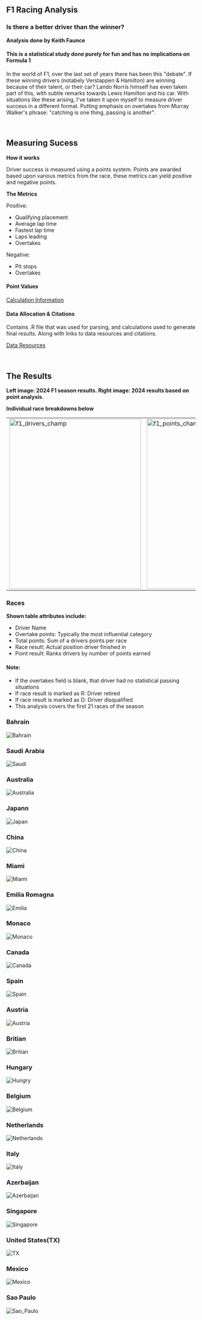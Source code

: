 ## F1 Racing Analysis
### Is there a better driver than the winner?
<b> Analysis done by Keith Faunce </b>


#### This is a statistical study done purely for fun and has no implications on Formula 1
<p> In the world of F1, over the last set of years there has been this "debate". If these winning drivers
(notabely Verstappen & Hamilton) are winning because of their talent, or their car? Lando Norris himself
has even taken part of this, with subtle remarks towards Lewis Hamilton and his car. With situations
like these arising, I've taken it upon myself to measure driver success in a different format. Putting emphasis
on overtakes from Murray Walker's phrase: "catching is one thing, passing is another".</br> </p>

<p></br></p>


## Measuring Sucess

<b> How it works </b>
<p> Driver success is measured using a points system. Points are awarded based upon various metrics from
the race, these metrics can yield positive and negative points. </p>

<b> The Metrics </b>
<p> Positive: </p>
<ul>
  <li>Qualifying placement</li>
  <li>Average lap time</li>
  <li>Fastest lap time</li>
  <li>Laps leading</li>
  <li>Overtakes</li>
</ul>
<p> Negative: </p>
<ul>
  <li>Pit stops</li>
  <li>Overtakes</li>
</ul>

#### Point Values

[Calculation Information](point_values/README.md)

#### Data Allocation & Citations
<p>Contains .R file that was used for parsing, and calculations used to generate final results. Along with links to data resources and citations.</p>

[Data Resources](data/README.md)

<p></br></p>

## The Results

<b> Left image: 2024 F1 season results. Right image: 2024 results based on point analysis. </b>

<b> Individual race breakdowns below </b>

<table>
  <tr>
    <td><img src="race_db_images/f1_season_results.PNG" alt="f1_drivers_champ" width="350" height="450"></td>
    <td><img src="race_db_images/new_total_points.PNG" alt="f1_points_champ" width="350" height = "450"></td>
  </tr>
</table>

### Races

<b> Shown table attributes include: </b>
<ul>
  <li>Driver Name</li>
  <li>Overtake points: Typically the most influential category</li>
  <li>Total points: Sum of a drivers points per race</li>
  <li>Race result: Actual position driver finished in</li>
  <li>Point result: Ranks drivers by number of points earned</li>
</ul>

#### Note:
<ul>
  <li>If the overtakes field is blank, that driver had no statistical passing situations</li>
  <li>If race result is marked as R: Driver retired</li>
  <li>If race result is marked as D: Driver disqualified</li>
  <li>This analysis covers the first 21 races of the season</li>
</ul>

### Bahrain

![Bahrain](race_db_images/bahrain.PNG)

### Saudi Arabia

![Saudi](race_db_images/Saudi_Arabia.PNG)

### Australia
![Australia](race_db_images/australia.PNG)

### Japann
![Japan](race_db_images/japanese.PNG)

### China
![China](race_db_images/china.PNG)

### Miami
![Miami](race_db_images/miami.PNG)

### Emilia Romagna
![Emilia](race_db_images/emilia.PNG)

### Monaco
![Monaco](race_db_images/monaco.PNG)

### Canada
![Canada](race_db_images/canada.PNG)

### Spain
![Spain](race_db_images/spain.PNG)

### Austria
![Austria](race_db_images/austrian.PNG)

### Britian
![Britian](race_db_images/british.PNG)

### Hungary
![Hungry](race_db_images/hungry.PNG)

### Belgium
![Belgium](race_db_images/belgian.PNG)

### Netherlands
![Netherlands](race_db_images/dutch.PNG)

### Italy
![Italy](race_db_images/italy.PNG)

### Azerbaijan
![Azerbaijan](race_db_images/azerbajan.PNG)

### Singapore
![Singapore](race_db_images/singapore.PNG)

### United States(TX)
![TX](race_db_images/ustx.PNG)

### Mexico
![Mexico](race_db_images/mexico.PNG)

### Sao Paulo
![Sao_Paulo](race_db_images/sao_paulo.PNG)
